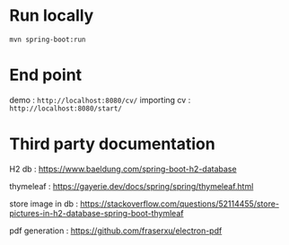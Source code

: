 # Run locally
````shell
mvn spring-boot:run
````

# End point
demo : `http://localhost:8080/cv/`
importing cv : ``http://localhost:8080/start/``
# Third party documentation
H2 db :
https://www.baeldung.com/spring-boot-h2-database

thymeleaf : https://gayerie.dev/docs/spring/spring/thymeleaf.html

store image in db : https://stackoverflow.com/questions/52114455/store-pictures-in-h2-database-spring-boot-thymleaf

pdf generation :
https://github.com/fraserxu/electron-pdf
